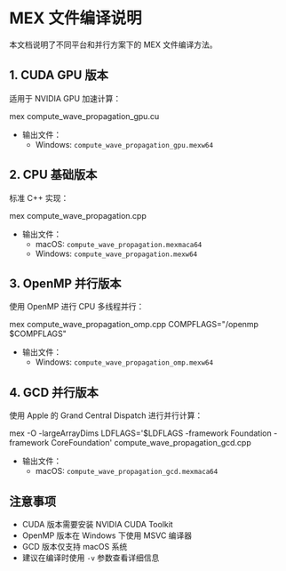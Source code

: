 # MEX 文件编译说明

本文档说明了不同平台和并行方案下的 MEX 文件编译方法。

## 1. CUDA GPU 版本
适用于 NVIDIA GPU 加速计算：

mex compute_wave_propagation_gpu.cu

- 输出文件：
  - Windows: `compute_wave_propagation_gpu.mexw64`



## 2. CPU 基础版本
标准 C++ 实现：

mex compute_wave_propagation.cpp

- 输出文件：
  - macOS: `compute_wave_propagation.mexmaca64`
  - Windows: `compute_wave_propagation.mexw64`



## 3. OpenMP 并行版本
使用 OpenMP 进行 CPU 多线程并行：

mex compute_wave_propagation_omp.cpp COMPFLAGS="/openmp $COMPFLAGS"

- 输出文件：
  - Windows: `compute_wave_propagation_omp.mexw64`



## 4. GCD 并行版本
使用 Apple 的 Grand Central Dispatch 进行并行计算：

mex -O -largeArrayDims LDFLAGS='\$LDFLAGS -framework Foundation -framework CoreFoundation' compute_wave_propagation_gcd.cpp

- 输出文件：
  - macOS: `compute_wave_propagation_gcd.mexmaca64`

## 注意事项
- CUDA 版本需要安装 NVIDIA CUDA Toolkit
- OpenMP 版本在 Windows 下使用 MSVC 编译器
- GCD 版本仅支持 macOS 系统
- 建议在编译时使用 `-v` 参数查看详细信息
